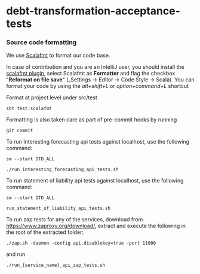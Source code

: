 # debt-transformation-acceptance-tests

### Source code formatting
We use [Scalafmt](https://scalameta.org/scalafmt/) to format our code base.

In case of contribution and you are an IntelliJ user, you should install the [scalafmt plugin](https://plugins.jetbrains.com/plugin/8236-scalafmt), select Scalafmt as **Formatter** and flag the checkbox "**Reformat on file save**" (_Settings -> Editor -> Code Style -> Scala).
You can format your code by using the _alt+shift+L_ or _option+command+L_ shortcut

Format at project level under src/test
```
sbt test:scalafmt
```

Formatting is also taken care as part of pre-commit hooks by running 
```
git commit
```  
 To run Interesting forecasting api tests against localhost, use the following command:
```
sm --start DTD_ALL
```
```
./run_interesting_forecasting_api_tests.sh
```

To run statement of liability api tests against localhost, use the following command:
```
sm --start DTD_ALL
```
```
run_statement_of_liability_api_tests.sh
```
To run zap tests for any of the services, download from https://www.zaproxy.org/download/, extract and execute the following in the root of the extracted folder:
```
./zap.sh -daemon -config api.disablekey=true -port 11000
```
and run 
```
./run_{service_name}_api_zap_tests.sh
